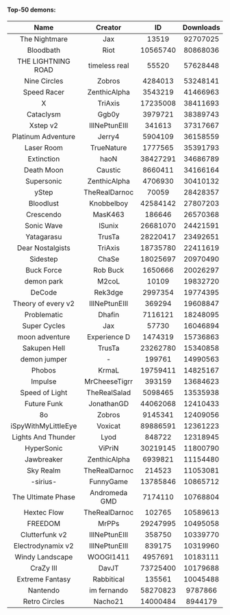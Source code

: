 #### Top-50 demons:

| Name | Creator | ID | Downloads | Likes |
|:---:|:---:|:---:|:---:|:---:|
| The Nightmare | Jax | 13519 | 92707025 | 5017219
| Bloodbath | Riot | 10565740 | 80868036 | 3916175
| THE LIGHTNING ROAD | timeless real | 55520 | 57628448 | 2823570
| Nine Circles | Zobros | 4284013 | 53248141 | 2921221
| Speed Racer | ZenthicAlpha | 3543219 | 41466963 | 2196157
| X | TriAxis | 17235008 | 38411693 | 1995103
| Cataclysm | Ggb0y | 3979721 | 38389743 | 1253099
| Xstep v2 | IIINePtunEIII | 341613 | 37317667 | 1501356
| Platinum Adventure | Jerry4 | 5904109 | 36158559 | 2352357
| Laser Room | TrueNature | 1777565 | 35391793 | 1168940
| Extinction | haoN | 38427291 | 34686789 | 1244159
| Death Moon  | Caustic | 8660411 | 34166164 | 1771640
| Supersonic | ZenthicAlpha | 4706930 | 30410132 | 1454703
| yStep | TheRealDarnoc | 70059 | 28428357 | 1026839
| Bloodlust | Knobbelboy | 42584142 | 27807203 | 919560
| Crescendo | MasK463 | 186646 | 26570368 | 991474
| Sonic Wave | lSunix | 26681070 | 24421591 | 808387
| Yatagarasu  | TrusTa | 28220417 | 23492651 | 939571
| Dear Nostalgists | TriAxis | 18735780 | 22411619 | 1251676
| Sidestep | ChaSe | 18025697 | 20970490 | 946249
| Buck Force | Rob Buck | 1650666 | 20026297 | 567802
| demon park | M2coL | 10109 | 19832720 | 720646
| DeCode | Rek3dge | 2997354 | 19774395 | 964770
| Theory of every v2 | IIINePtunEIII | 369294 | 19608847 | 760150
| Problematic | Dhafin | 7116121 | 18248095 | 1012854
| Super Cycles | Jax | 57730 | 16046894 | 625297
| moon adventure | Experience D | 1474319 | 15736863 | 487959
| Sakupen Hell | TrusTa | 23262780 | 15340858 | 498382
| demon jumper | - | 199761 | 14990563 | 582215
| Phobos | KrmaL | 19759411 | 14825167 | 573536
| Impulse | MrCheeseTigrr | 393159 | 13684623 | 759351
| Speed of Light | TheRealSalad | 5098465 | 13535938 | 703773
| Future Funk | JonathanGD | 44062068 | 12410433 | 630227
| 8o | Zobros | 9145341 | 12409056 | 678129
| iSpyWithMyLittleEye | Voxicat | 89886591 | 12361223 | 1186491
| Lights And Thunder | Lyod | 848722 | 12318945 | 621222
| HyperSonic | ViPriN | 30219145 | 11800790 | 478533
| Jawbreaker | ZenthicAlpha | 6939821 | 11154480 | 636444
| Sky Realm | TheRealDarnoc | 214523 | 11053081 | 498612
| -sirius- | FunnyGame | 13785846 | 10865712 | 703379
| The Ultimate Phase | Andromeda GMD | 7174110 | 10768804 | 458291
| Hextec Flow | TheRealDarnoc | 102765 | 10589613 | 517303
| FREEDOM | MrPPs | 29247995 | 10495058 | 571020
| Clutterfunk v2 | IIINePtunEIII | 358750 | 10339770 | 462632
| Electrodynamix v2 | IIINePtunEIII | 839175 | 10319960 | 405358
| Windy Landscape | WOOGI1411 | 4957691 | 10183111 | 620714
| CraZy III | DavJT | 73725400 | 10179688 | 584807
| Extreme Fantasy | Rabbitical | 135561 | 10045488 | 430355
| Nantendo | im fernando | 58270823 | 9787866 | 649041
| Retro Circles | Nacho21 | 14000484 | 8944179 | 603650

